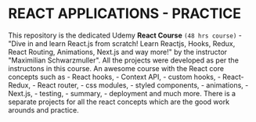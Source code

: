 # REACT APPLICATIONS - PRACTICE 

This repository is the dedicated Udemy **React Course** `(48 hrs course)` - "Dive in and learn React.js from scratch! Learn Reactjs, Hooks, Redux, React Routing, Animations, Next.js and way more!" by the instructor "Maximilian Schwarzmuller". All the projects were developed as per the instructons in this course. 
An awesome course with the React core concepts such as 
    - React hooks, 
    - Context API, 
    - custom hooks, 
    - React-Redux, 
    - React router, 
    - css modules, 
    - styled components, 
    - animations, 
    - Next.js, 
    - testing, 
    - summary, 
    - deployment and much more. 
There is a separate projects for all the react concepts which are the good work arounds and practice.
